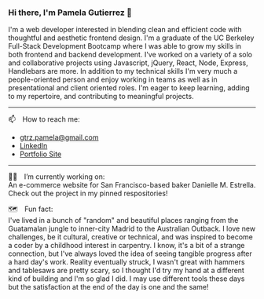 ### Hi there, I'm Pamela Gutierrez 👋

I'm a web developer interested in blending clean and efficient code with thoughtful and aesthetic frontend design. I'm a graduate of the UC Berkeley Full-Stack Development Bootcamp where I was able to grow my skills in both frontend and backend development. I've worked on a variety of a solo and collaborative projects using Javascript, jQuery, React, Node, Express, Handlebars are more. In addition to my technical skills I'm very much a people-oriented person and enjoy working in teams as well as in presentational and client oriented roles. I'm eager to keep learning, adding to my repertoire, and contributing to meaningful projects. 

____________________________________
📫&emsp;How to reach me: 
* gtrz.pamela@gmail.com
*  [LinkedIn](www.linkedin.com/in/pamela-gutierrez)
*  [Portfolio Site](www.pamela-gutierrez.com)
---

👩‍🍳&emsp;I’m currently working on:
<br>
An e-commerce website for San Francisco-based baker Danielle M. Estrella. Check out the project in my pinned respositories!

🗺️&emsp;Fun fact: 
<br>
I've lived in a bunch of "random" and beautiful places ranging from the Guatamalan jungle to inner-city Madrid to the Australian Outback. I love new challenges, be it cultural, creative or technical, and was inspired to become a coder by a childhood interest in carpentry. I know, it's a bit of a strange connection, but I've always loved the idea of seeing tangible progress after a hard day's work. Reality eventually struck, I wasn't great with hammers and tablesaws are pretty scary, so I thought I'd try my hand at a different kind of building and I'm so glad I did. I may use different tools these days but the satisfaction at the end of the day is one and the same! 

<!--
**pamela-gutierrez/pamela-gutierrez** is a ✨ _special_ ✨ repository because its `README.md` (this file) appears on your GitHub profile.

Here are some ideas to get you started:

- 🔭 I’m currently working on ...
- 🌱 I’m currently learning ...
- 👯 I’m looking to collaborate on ...
- 🤔 I’m looking for help with ...
- 💬 Ask me about ...
- 📫 How to reach me: ...
- 😄 Pronouns: ...
- ⚡ Fun fact: ...
-->
